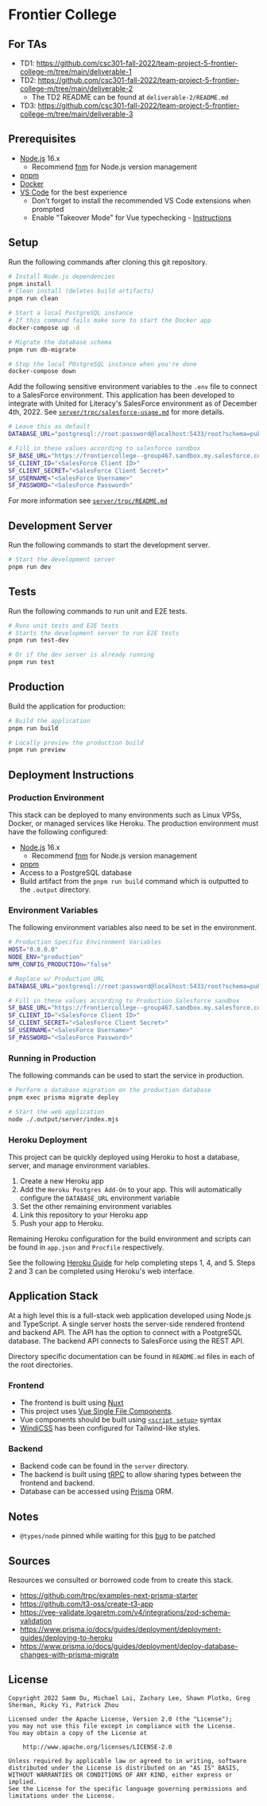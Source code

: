 # Frontier College

## For TAs

- TD1: https://github.com/csc301-fall-2022/team-project-5-frontier-college-m/tree/main/deliverable-1
- TD2: https://github.com/csc301-fall-2022/team-project-5-frontier-college-m/tree/main/deliverable-2
  - The TD2 README can be found at `deliverable-2/README.md`
- TD3: https://github.com/csc301-fall-2022/team-project-5-frontier-college-m/tree/main/deliverable-3

## Prerequisites

- [Node.js](https://nodejs.org/en/) 16.x
  - Recommend [fnm](https://github.com/Schniz/fnm) for Node.js version management
- [pnpm](https://pnpm.io/)
- [Docker](https://www.docker.com/)
- [VS Code](https://code.visualstudio.com/) for the best experience
  - Don't forget to install the recommended VS Code extensions when prompted
  - Enable "Takeover Mode" for Vue typechecking - [Instructions](https://github.com/johnsoncodehk/volar/discussions/471)

## Setup

Run the following commands after cloning this git repository.

```bash
# Install Node.js dependencies
pnpm install
# Clean install (deletes build artifacts)
pnpm run clean

# Start a local PostgreSQL instance
# If this command fails make sure to start the Docker app
docker-compose up -d

# Migrate the database schema
pnpm run db-migrate

# Stop the local POstgreSQL instance when you're done
docker-compose down
```

Add the following sensitive environment variables to the `.env` file to connect to a SalesForce environment. This application has been developed to integrate with United for Literacy's SalesForce environment as of December 4th, 2022. See [`server/trpc/salesforce-usage.md`](https://github.com/csc301-fall-2022/team-project-5-frontier-college-m/tree/main/server/trpc/salesforce-usage.md) for more details.

```bash
# Leave this as default
DATABASE_URL="postgresql://root:password@localhost:5433/root?schema=public"

# Fill in these values according to salesforce sandbox
SF_BASE_URL="https://frontiercollege--group467.sandbox.my.salesforce.com"
SF_CLIENT_ID="<SalesForce Client ID>"
SF_CLIENT_SECRET="<SalesForce Client Secret>"
SF_USERNAME="<SalesForce Username>"
SF_PASSWORD="<SalesForce Password>"
```

For more information see [`server/trpc/README.md`](https://github.com/csc301-fall-2022/team-project-5-frontier-college-m/tree/main/server/trpc)

## Development Server

Run the following commands to start the development server.

```bash
# Start the development server
pnpm run dev
```

## Tests

Run the following commands to run unit and E2E tests.

```bash
# Runs unit tests and E2E tests
# Starts the development server to run E2E tests
pnpm run test-dev

# Or if the dev server is already running
pnpm run test
```

## Production

Build the application for production:

```bash
# Build the application
pnpm run build

# Locally preview the production build
pnpm run preview
```

## Deployment Instructions

### Production Environment

This stack can be deployed to many environments such as Linux VPSs, Docker, or managed services like Heroku. The production environment must have the following configured:

- [Node.js](https://nodejs.org/en/) 16.x
  - Recommend [fnm](https://github.com/Schniz/fnm) for Node.js version management
- [pnpm](https://pnpm.io/)
- Access to a PostgreSQL database
- Build artifact from the `pnpm run build` command which is outputted to the `.output` directory.

### Environment Variables

The following environment variables also need to be set in the environment.

```bash
# Production Specific Environment Variables
HOST="0.0.0.0"
NODE_ENV="production"
NPM_CONFIG_PRODUCTIOn="false"

# Replace w/ Production URL
DATABASE_URL="postgresql://root:password@localhost:5433/root?schema=public"

# Fill in these values according to Production Salesforce sandbox
SF_BASE_URL="https://frontiercollege--group467.sandbox.my.salesforce.com"
SF_CLIENT_ID="<SalesForce Client ID>"
SF_CLIENT_SECRET="<SalesForce Client Secret>"
SF_USERNAME="<SalesForce Username>"
SF_PASSWORD="<SalesForce Password>"
```

### Running in Production

The following commands can be used to start the service in production.

```bash
# Perform a database migration on the production database
pnpm exec prisma migrate deploy

# Start the web application
node ./.output/server/index.mjs
```

### Heroku Deployment

This project can be quickly deployed using Heroku to host a database, server, and manage environment variables.

1. Create a new Heroku app
2. Add the `Heroku Postgres Add-On` to your app. This will automatically configure the `DATABASE_URL` environment variable
3. Set the other remaining environment variables
4. Link this repository to your Heroku app
5. Push your app to Heroku.

Remaining Heroku configuration for the build environment and scripts can be found in `app.json` and `Procfile` respectively.

See the following [Heroku Guide](https://devcenter.heroku.com/articles/git) for help completing steps 1, 4, and 5. Steps 2 and 3 can be completed using Heroku's web interface.

## Application Stack

At a high level this is a full-stack web application developed using Node.js and TypeScript. A single server hosts the server-side rendered frontend and backend API. The API has the option to connect with a PostgreSQL database. The backend API connects to SalesForce using the REST API.

Directory specific documentation can be found in `README.md` files in each of the root directories.

### Frontend

- The frontend is built using [Nuxt](https://nuxt.com/)
- This project uses [Vue Single File Components](https://vuejs.org/guide/scaling-up/sfc.html).
- Vue components should be built using [`<script setup>`](https://vuejs.org/api/sfc-script-setup.html) syntax
- [WindiCSS](https://windicss.org/) has been configured for Tailwind-like styles.

### Backend

- Backend code can be found in the `server` directory.
- The backend is built using [tRPC](https://trpc.io/) to allow sharing types between the frontend and backend.
- Database can be accessed using [Prisma](https://www.prisma.io/) ORM.

## Notes

- `@types/node` pinned while waiting for this [bug](https://github.com/vuejs/core/pull/6855) to be patched
<!-- - `trpc-nuxt` has been patched to use `superjson` transformer` -->

## Sources

Resources we consulted or borrowed code from to create this stack.

- https://github.com/trpc/examples-next-prisma-starter
- https://github.com/t3-oss/create-t3-app
- https://vee-validate.logaretm.com/v4/integrations/zod-schema-validation
- https://www.prisma.io/docs/guides/deployment/deployment-guides/deploying-to-heroku
- https://www.prisma.io/docs/guides/deployment/deploy-database-changes-with-prisma-migrate

## License

```
Copyright 2022 Samm Du, Michael Lai, Zachary Lee, Shawn Plotko, Greg Sherman, Ricky Yi, Patrick Zhou

Licensed under the Apache License, Version 2.0 (the "License");
you may not use this file except in compliance with the License.
You may obtain a copy of the License at

    http://www.apache.org/licenses/LICENSE-2.0

Unless required by applicable law or agreed to in writing, software
distributed under the License is distributed on an "AS IS" BASIS,
WITHOUT WARRANTIES OR CONDITIONS OF ANY KIND, either express or implied.
See the License for the specific language governing permissions and
limitations under the License.
```
